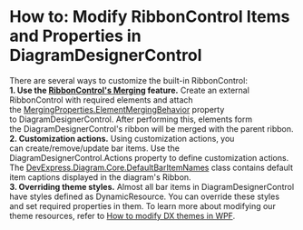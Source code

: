 # How to: Modify RibbonControl Items and Properties in DiagramDesignerControl


There are several ways to customize the built-in RibbonControl:<br><strong>1. Use the <a href="https://documentation.devexpress.com/WPF/CustomDocument10587.aspx">RibbonControl's Merging</a> feature.</strong> Create an external RibbonControl with required elements and attach the <a href="https://documentation.devexpress.com/#WPF/DevExpressXpfBarsMergingProperties_ElementMergingBehaviortopic">MergingProperties.ElementMergingBehavior</a> property to DiagramDesignerControl. After performing this, elements form the DiagramDesignerControl's ribbon will be merged with the parent ribbon.<br><strong>2. Customization actions.</strong> Using customization actions, you can create/remove/update bar items. Use the DiagramDesignerControl.Actions property to define customization actions. The <a href="https://documentation.devexpress.com/#CoreLibraries/clsDevExpressDiagramCoreDefaultBarItemNamestopic">DevExpress.Diagram.Core.DefaultBarItemNames</a> class contains default item captions displayed in the diagram's Ribbon.<br><strong>3. Overriding theme styles.</strong> Almost all bar items in DiagramDesignerControl have styles defined as DynamicResource. You can override these styles and set required properties in them. To learn more about modifying our theme resources, refer to <a href="https://www.devexpress.com/Support/Center/p/KA18580">How to modify DX themes in WPF</a>.

<br/>


